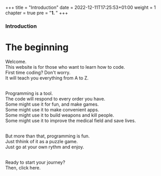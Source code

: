 +++
title = "Introduction"
date = 2022-12-11T17:25:53+01:00
weight = 1
chapter = true
pre = "<b>1. </b>"
+++

### Introduction

# The beginning

Welcome.\
This website is for those who want to learn how to code.\
First time coding? Don't worry.\
It will teach you everything from A to Z.

\
Programming is a tool.\
The code will respond to every order you have.\
Some might use it for fun, and make games.\
Some might use it to make convenient apps.\
Some might use it to build weapons and kill people.\
Some might use it to improve the medical field and save lives.

\
But more than that, programming is fun.\
Just thhink of it as a puzzle game.\
Just go at your own rythm and enjoy.

\
Ready to start your journey?\
Then, click here.
 